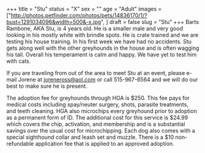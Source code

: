 +++
title = "Stu"
status = "X"
sex = ""
age = "Adult"
images = ["http://photos.petfinder.com/photos/pets/14836170/1/?bust=1291034096&width=500&-x.jpg",
]
draft = false
slug = "Stu"
+++
Barts Rambone, AKA Stu, is 4 years old. He is a smaller male and very good looking in his mostly white with brindle spots. He is crate trained and we are testing his house training. In his first week we have had no accidents. Stu gets along well with the other greyhounds in the house and is often wagging his tail. Overall his temperament is calm and happy. We have yet to test him with cats.


  If you are traveling from out of the area to meet Stu at an event, please e-mail Jorene at joreneross@aol.com or call 515-967-6564 and we will do our best to make sure he is present.

The adoption fee for greyhounds through HGA is $250. This fee pays for medical costs including spay/neuter surgery, shots, parasite treatments, and teeth cleaning.  HGA also microchips every greyhound prior to adoption as a permanent form of ID.  The additional cost for this service is $24.99 which covers the chip, activation, and membership and is a substantial savings over the usual cost for microchipping.  Each dog also comes with a special sighthound collar and leash set and muzzle. There is a $10 non-refundable application fee that is applied to an approved adoption.

